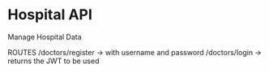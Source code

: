 # Hospital API
Manage Hospital Data


ROUTES
/doctors/register → with username and password
/doctors/login → returns the JWT to be used
